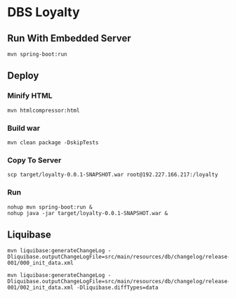 # DBS Loyalty

## Run With Embedded Server

```
mvn spring-boot:run
```
## Deploy

### Minify HTML
```
mvn htmlcompressor:html
```

### Build war
```
mvn clean package -DskipTests
```

### Copy To Server
```
scp target/loyalty-0.0.1-SNAPSHOT.war root@192.227.166.217:/loyalty
```

### Run
```
nohup mvn spring-boot:run &
nohup java -jar target/loyalty-0.0.1-SNAPSHOT.war &
```

## Liquibase
```
mvn liquibase:generateChangeLog -Dliquibase.outputChangeLogFile=src/main/resources/db/changelog/release-001/000_init_data.xml

mvn liquibase:generateChangeLog -Dliquibase.outputChangeLogFile=src/main/resources/db/changelog/release-001/002_init_data.xml -Dliquibase.diffTypes=data
```